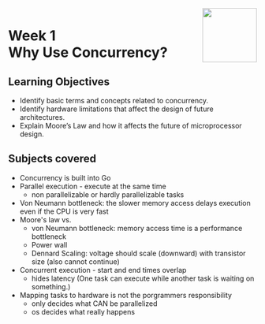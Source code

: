 <a href="https://www.coursera.org/learn/golang-concurrency">
<img src="/img/Concurrency_in_Go_logo.avif" width="110" height="110" align="right">
</a>

# Week 1 <br> Why Use Concurrency?

## Learning Objectives
- Identify basic terms and concepts related to concurrency.
- Identify hardware limitations that affect the design of future architectures.
- Explain Moore’s Law and how it affects the future of microprocessor design.

## Subjects covered
- Concurrency is built into Go
- Parallel execution - execute at the same time
  - non parallelizable or hardly parallelizable tasks
- Von Neumann bottleneck: the slower memory access delays execution even if the CPU is very fast
- Moore's law vs. 
  - von Neumann bottleneck: memory access time is a performance bottleneck
  - Power wall
  - Dennard Scaling: voltage should scale (downward) with transistor size (also cannot continue)
- Concurrent execution - start and end times overlap
  - hides latency (One task can execute while another task is waiting on something.)
- Mapping tasks to hardware is not the porgrammers responsibility
  - only decides what CAN be parallelized
  - os decides what really happens


